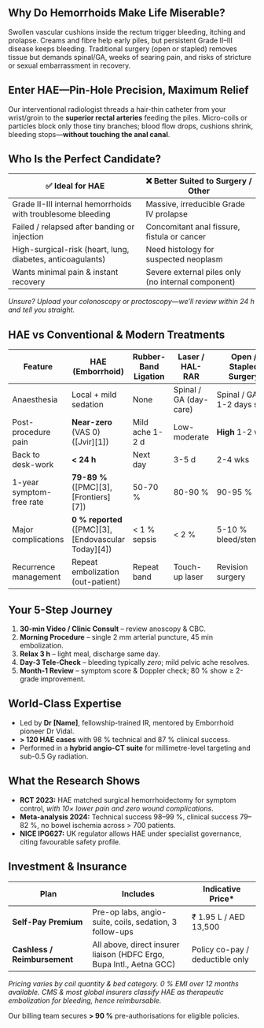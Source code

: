 <!-- FEATURED_DOCTORS_SECTION -->

## **Why Do Hemorrhoids Make Life Miserable?**
Swollen vascular cushions inside the rectum trigger bleeding, itching and prolapse. Creams and fibre help early piles, but persistent Grade II–III disease keeps bleeding. Traditional surgery (open or stapled) removes tissue but demands spinal/GA, weeks of searing pain, and risks of stricture or sexual embarrassment in recovery.

## **Enter HAE—Pin-Hole Precision, Maximum Relief**

Our interventional radiologist threads a hair-thin catheter from your wrist/groin to the **superior rectal arteries** feeding the piles. Micro-coils or particles block only those tiny branches; blood flow drops, cushions shrink, bleeding stops—**without touching the anal canal**.

## **Who Is the Perfect Candidate?**

| ✅ Ideal for HAE | ❌ Better Suited to Surgery / Other |
|--------------------|----------------------------|
| Grade II-III internal hemorrhoids with troublesome bleeding | Massive, irreducible Grade IV prolapse             |
| Failed / relapsed after banding or injection                | Concomitant anal fissure, fistula or cancer        |
| High-surgical-risk (heart, lung, diabetes, anticoagulants)  | Need histology for suspected neoplasm              |
| Wants minimal pain & instant recovery                       | Severe external piles only (no internal component) |

*Unsure? Upload your colonoscopy or proctoscopy—we’ll review within 24 h and tell you straight.*

## **HAE vs Conventional & Modern Treatments**

|  Feature                 | **HAE (Emborrhoid)**                                 | Rubber-Band Ligation | Laser / HAL-RAR        | Open / Stapled Surgery     |
| ------------------------ | ---------------------------------------------------- | -------------------- | ---------------------- | -------------------------- |
| Anaesthesia              | Local + mild sedation                                | None                 | Spinal / GA (day-care) | Spinal / GA, 1-2 days stay |
| Post-procedure pain      | **Near-zero** (VAS 0) ([Jvir][1])                    | Mild ache 1-2 d      | Low-moderate           | **High** 1-2 wks           |
| Back to desk-work        | **< 24 h**                                           | Next day             | 3-5 d                  | 2-4 wks                    |
| 1-year symptom-free rate | **79-89 %** ([PMC][3], [Frontiers][7])               | 50-70 %              | 80-90 %                | 90-95 %                    |
| Major complications      | **0 % reported** ([PMC][3], [Endovascular Today][4]) | < 1 % sepsis         | < 2 %                  | 5-10 % bleed/stenosis      |
| Recurrence management    | Repeat embolization (out-patient)                    | Repeat band          | Touch-up laser         | Revision surgery           |

## **Your 5-Step Journey**

1. **30-min Video / Clinic Consult** – review anoscopy & CBC.
2. **Morning Procedure** – single 2 mm arterial puncture, 45 min embolization.
3. **Relax 3 h** – light meal, discharge same day.
4. **Day-3 Tele-Check** – bleeding typically *zero*; mild pelvic ache resolves.
5. **Month-1 Review** – symptom score & Doppler check; 80 % show ≥ 2-grade improvement.

## **World-Class Expertise**

* Led by **Dr \[Name]**, fellowship-trained IR, mentored by Emborrhoid pioneer Dr Vidal.
* **> 120 HAE cases** with 98 % technical and 87 % clinical success.
* Performed in a **hybrid angio-CT suite** for millimetre-level targeting and sub-0.5 Gy radiation.

## **What the Research Shows**

* **RCT 2023:** HAE matched surgical hemorrhoidectomy for symptom control, *with 10× lower pain and zero wound complications*.
* **Meta-analysis 2024:** Technical success 98–99 %, clinical success 79–82 %, no bowel ischemia across > 700 patients.
* **NICE IPG627:** UK regulator allows HAE under specialist governance, citing favourable safety profile.

## **Investment & Insurance**

| Plan                         | Includes                                                             | Indicative Price\*              |
| ---------------------------- | -------------------------------------------------------------------- | ------------------------------- |
| **Self-Pay Premium**         | Pre-op labs, angio-suite, coils, sedation, 3 follow-ups              | ₹ 1.95 L  /  AED 13,500         |
| **Cashless / Reimbursement** | All above, direct insurer liaison (HDFC Ergo, Bupa Intl., Aetna GCC) | Policy co-pay / deductible only |

*Pricing varies by coil quantity & bed category. 0 % EMI over 12 months available. CMS & most global insurers classify HAE as therapeutic embolization for bleeding, hence reimbursable.*

Our billing team secures **> 90 %** pre-authorisations for eligible policies.